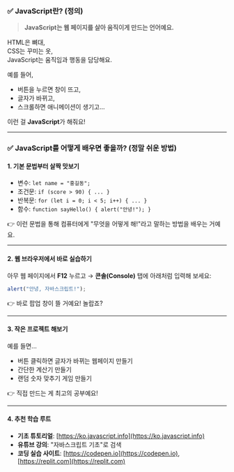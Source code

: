 
### ✅ JavaScript란? (정의)

> **JavaScript는 웹 페이지를 살아 움직이게 만드는 언어예요.**

HTML은 뼈대,  
CSS는 꾸미는 옷,  
JavaScript는 움직임과 행동을 담당해요.

예를 들어,
- 버튼을 누르면 창이 뜨고,
- 글자가 바뀌고,
- 스크롤하면 애니메이션이 생기고...

이런 걸 **JavaScript**가 해줘요!

---

### ✅ JavaScript를 어떻게 배우면 좋을까? (정말 쉬운 방법)

#### 1. **기본 문법부터 살짝 맛보기**
- 변수: `let name = "홍길동";`
- 조건문: `if (score > 90) { ... }`
- 반복문: `for (let i = 0; i < 5; i++) { ... }`
- 함수: `function sayHello() { alert("안녕!"); }`

👉 이런 문법을 통해 컴퓨터에게 "무엇을 어떻게 해!"라고 말하는 방법을 배우는 거예요.

---

#### 2. **웹 브라우저에서 바로 실습하기**
아무 웹 페이지에서 **F12** 누르고 → **콘솔(Console)** 탭에 아래처럼 입력해 보세요:

```javascript
alert("안녕, 자바스크립트!");
```

👉 바로 팝업 창이 뜰 거예요! 놀랍죠?

---

#### 3. **작은 프로젝트 해보기**
예를 들면…
- 버튼 클릭하면 글자가 바뀌는 웹페이지 만들기
- 간단한 계산기 만들기
- 랜덤 숫자 맞추기 게임 만들기

👉 직접 만드는 게 최고의 공부예요!

---

#### 4. **추천 학습 루트**
- **기초 튜토리얼**: [https://ko.javascript.info](https://ko.javascript.info)
- **유튜브 강의**: "자바스크립트 기초"로 검색
- **코딩 실습 사이트**: [https://codepen.io](https://codepen.io), [https://replit.com](https://replit.com)
